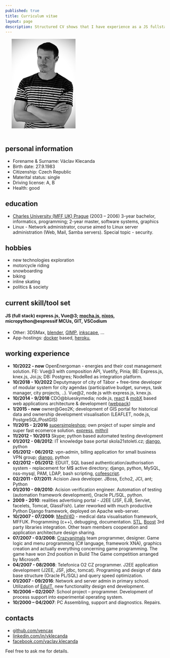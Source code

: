 ```yaml
---
published: true
title: Curriculum vitae
layout: page
description: Structured CV shows that I have experience as a JS fullstack developer, but also with java, python and more.
---
```


<img src="/media/vaclav_klecanda.jpg" alt="le me, foto" class="float-right" style="margin: 0 0 20px 20px; width: 40%;">

## personal information

- Forename & Surname: Václav Klecanda
- Birth date: 27.9.1983
- Citizenship: Czech Republic
- Materital status: single
- Driving license: A, B
- Health: good

## education

- [Charles University (MFF UK) Prague](http://www.mff.cuni.cz/toUTF8.en/) (2003 – 2006) 3-year bachelor, informatics, programming; 2-year master, software systems, graphics
- Linux - Network administrator, course aimed to Linux server administration (Web, Mail, Samba servers). Special topic - security.

## hobbies

- new technologies exploration
- motorcycle riding
- snowboarding
- biking
- inline skating
- politics & society

## current skill/tool set

#### JS (full stack) express.js, Vue@3; [mocha.js](https://mochajs.org/), [nixos](https://nixos.org/), micropython@espressif MCUs, GIT, VSCodium

- Other: 3DSMax, [blender](http://www.blender.org/), [GIMP](http://www.gimp.org/), [inkscape](http://inkscape.org/), ...
- App-hostings: [docker](https://www.docker.com/) based, [heroku](https://www.heroku.com/),

## working experience
- __10/2022 - now__
  OpenEnergoman - energies and their cost management solution. FE: Vue@3 with composition API, Vuetify, Pinia; BE: Express.js, knex.js, Joi.js; DB: Postgres; NodeRed as integration platform.
- __10/2018 - 10/2022__
  Deputymayor of city of Tábor + free-time developer of modular system for city agendas (participative budget, surveys, task manager, city projects, ..). Vue@2, node.js with express.js, knex.js.
- __10/2014 - 9/2018__
  CDO@blueskymedia; node.js, [react](https://facebook.github.io/react/) & [mobX](https://mobxjs.github.io/mobx/) based web applications architecture & development ([webpack](https://webpack.github.io/))
- __1/2015 - now__
  owner@Geo2K; development of GIS portal for historical data and ownership development visualisation (LEAFLET, node.js, PostgreSQL/PostGIS)
- __11/2015 - 2/2016__
  [supersimpleshop](http://www.supersimpleshop.eu/); own project of super simple and super fast ecomerce solution. [express](http://expressjs.com/), [mithril](http://mithril.js.org/)
- __11/2012 - 10/2013__
  Skype; python based automated testing development
- __01/2012 - 08/2012__:
  IT knowledge base portal skola21stoleti.cz; [django](https://www.djangoproject.com/), python
- __05/2012 - 06/2012__:
  vpn-admin, billing application for small business VPN group; [django](https://www.djangoproject.com/), python
- __02/2012 - 05/2012__:
  EDUIT, SQL based authentication/authorisation system - replacement for M$ active directory; django, python, MySQL, nss-mysql, PAM, LDAP, bash scripting, [cofeescript](http://coffeescript.org/).
- __02/2011 - 07/2011__: Acision Java developer. JBoss, Echo2, JCI, ant; Python
- __01/2010 - 09/2010__: Acision verification engineer. Automation of testing (automation framework development), Oracle PL/SQL, python.
- __2009 - 2010__: realities advertising portal - J2EE (JSF, EJB, Servlet, facelets, Tomcat, GlassFish).
  Later reworked with much productive Python Django framework, deployed on Apache web-server.
- __10/2007 - 07/2009__: [MedV4D](http://cgg.mff.cuni.cz/trac/medv4d) - medical data visualisation framework, MFFUK.
  Programming (c++), debugging, documentation. [STL](http://www.cplusplus.com/reference/stl/), [Boost](http://www.boost.org/)
  3rd party libraries integration. Other team members cooperation and application architecture design sharing.
- __07/2007 - 03/2008__: [Crazyanimals](http://www.crazyanimals.cz/) team programmer, designer.
  Game logic and menu programming (C# language, framework XNA), graphics creation and actually everything concerning game programming.
  The game have won 2nd position in Build The Game competition arranged by Microsoft.
- __04/2007 - 08/2008__:
  Telefonica O2 CZ programmer. J2EE application development (J2EE, JSF, jdbc, tomcat).
  Programing and design of data base structure (Oracle PL/SQL) and query speed optimization.
- __01/2007 - 09/2016__: Network and server admin in primary school.
  Utilization of [EduIT](/pages/eduit), new functionality design end development.
- __10/2006 – 02/2007__: School project – programmer. Development of process support into experimental operating system.
- __10/2000 – 04/2007__: PC Assembling, support and diagnostics. Repairs.

## contacts
- [github.com/vencax](https://github.com/vencax)
- [linkedin.com/in/vklecanda](https://www.linkedin.com/in/vklecanda/)
- [facebook.com/vaclav.klecanda](https://www.facebook.com/vaclav.klecanda)

Feel free to ask me for details.
